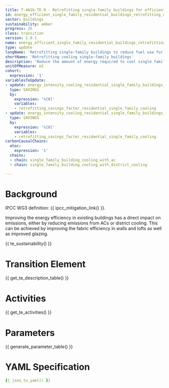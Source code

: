 ```yaml
---
title: T-4A1b-TE-9 - Retrofitting single-family buildings for efficient cooling
id: energy_efficient_single_family_residential_buildings_retrofitting_cooling
sector: buildings
sustainability: amber
progress: 25
class: transition
version: 2.0.1
name: energy_efficient_single_family_residential_buildings_retrofitting_cooling
type: update
longName: 'Retrofitting single-family buildings to reduce fuel use for cooling'
shortName: 'Retrofitting cooling single-family buildings'
description: 'Reduce the amount of energy required to cool single family building with AC and disitrct cooling through retrofitting'
unitOfMeasure: m2
cohort:
  expression: '1'
variablesToUpdate:
- update: energy_intensity_cooling_residential_single_family_buildings_ac
  type: SAVINGS
  by:
    expression: '%[0]'
    variables:
    - retrofitting_savings_factor_residential_single_family_cooling
- update: energy_intensity_cooling_residential_single_family_buildings_district_cooling
  type: SAVINGS
  by:
    expression: '%[0]'
    variables:
    - retrofitting_savings_factor_residential_single_family_cooling
carbonCausalChains:
  atoc:
    expression: '1'
  chains:
  - chain: single_family_building_cooling_with_ac
  - chain: single_family_building_cooling_with_district_cooling

---
```




# Background

IPCC WG3 definition: {{ ipcc_mitigation_link() }}.

Improving the energy efficiency in existing buildings has a direct impact on emissions, either by reducing emissions from ACs or district cooling. This can be achieved by improving the fabric efficiency in walls and lofts as well as improved glazing.




{{ te_sustainability() }}

# Transition Element

{{ get_te_description_table() }}




# Activities

{{ get_te_activities() }}


# Parameters

{{ generate_parameter_table() }}


# YAML Specification

```yaml
{{ json_to_yaml() }}
```
